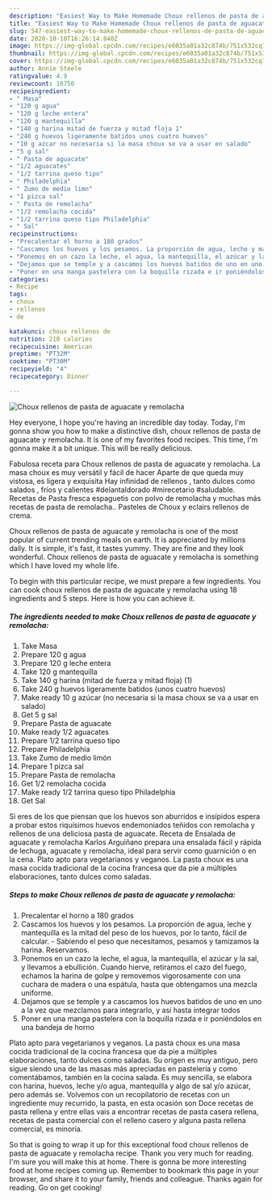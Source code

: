 ```yaml
---
description: "Easiest Way to Make Homemade Choux rellenos de pasta de aguacate y remolacha"
title: "Easiest Way to Make Homemade Choux rellenos de pasta de aguacate y remolacha"
slug: 547-easiest-way-to-make-homemade-choux-rellenos-de-pasta-de-aguacate-y-remolacha
date: 2020-10-10T16:26:14.840Z
image: https://img-global.cpcdn.com/recipes/e6035a01a32c874b/751x532cq70/choux-rellenos-de-pasta-de-aguacate-y-remolacha-foto-principal.jpg
thumbnail: https://img-global.cpcdn.com/recipes/e6035a01a32c874b/751x532cq70/choux-rellenos-de-pasta-de-aguacate-y-remolacha-foto-principal.jpg
cover: https://img-global.cpcdn.com/recipes/e6035a01a32c874b/751x532cq70/choux-rellenos-de-pasta-de-aguacate-y-remolacha-foto-principal.jpg
author: Annie Steele
ratingvalue: 4.9
reviewcount: 16750
recipeingredient:
- " Masa"
- "120 g agua"
- "120 g leche entera"
- "120 g mantequilla"
- "140 g harina mitad de fuerza y mitad floja 1"
- "240 g huevos ligeramente batidos unos cuatro huevos"
- "10 g azcar no necesaria si la masa choux se va a usar en salado"
- "5 g sal"
- " Pasta de aguacate"
- "1/2 aguacates"
- "1/2 tarrina queso tipo"
- " Philadelphia"
- " Zumo de medio limn"
- "1 pizca sal"
- " Pasta de remolacha"
- "1/2 remolacha cocida"
- "1/2 tarrina queso tipo Philadelphia"
- " Sal"
recipeinstructions:
- "Precalentar el horno a 180 grados"
- "Cascamos los huevos y los pesamos. La proporción de agua, leche y mantequilla es la mitad del peso de los huevos, por lo tanto, fácil de calcular. Sabiendo el peso que necesitamos, pesamos y tamizamos la harina. Reservamos."
- "Ponemos en un cazo la leche, el agua, la mantequilla, el azúcar y la sal, y llevamos a ebullición. Cuando hierve, retiramos el cazo del fuego, echamos la harina de golpe y removemos vigorosamente con una cuchara de madera o una espátula, hasta que obtengamos una mezcla uniforme."
- "Dejamos que se temple y a cascamos los huevos batidos de uno en uno a la vez que mezclamos para integrarlo, y así hasta integrar todos"
- "Poner en una manga pastelera con la boquilla rizada e ir poniéndolos en una bandeja de horno"
categories:
- Recipe
tags:
- choux
- rellenos
- de

katakunci: choux rellenos de 
nutrition: 210 calories
recipecuisine: American
preptime: "PT32M"
cooktime: "PT30M"
recipeyield: "4"
recipecategory: Dinner

---
```



![Choux rellenos de pasta de aguacate y remolacha](https://img-global.cpcdn.com/recipes/e6035a01a32c874b/751x532cq70/choux-rellenos-de-pasta-de-aguacate-y-remolacha-foto-principal.jpg)

Hey everyone, I hope you're having an incredible day today. Today, I'm gonna show you how to make a distinctive dish, choux rellenos de pasta de aguacate y remolacha. It is one of my favorites food recipes. This time, I'm gonna make it a bit unique. This will be really delicious.

Fabulosa receta para Choux rellenos de pasta de aguacate y remolacha. La masa choux es muy versátil y fácil de hacer Aparte de que queda muy vistosa, es ligera y exquisita Hay infinidad de rellenos , tanto dulces como salados , fríos y calientes #delantaldorado #mirecetario #saludable. Recetas de Pasta fresca espaguetis con polvo de remolacha y muchas más recetas de pasta de remolacha.. Pasteles de Choux y eclairs rellenos de crema.

Choux rellenos de pasta de aguacate y remolacha is one of the most popular of current trending meals on earth. It is appreciated by millions daily. It is simple, it's fast, it tastes yummy. They are fine and they look wonderful. Choux rellenos de pasta de aguacate y remolacha is something which I have loved my whole life.


To begin with this particular recipe, we must prepare a few ingredients. You can cook choux rellenos de pasta de aguacate y remolacha using 18 ingredients and 5 steps. Here is how you can achieve it.

<!--inarticleads1-->

##### The ingredients needed to make Choux rellenos de pasta de aguacate y remolacha:

1. Take  Masa
1. Prepare 120 g agua
1. Prepare 120 g leche entera
1. Take 120 g mantequilla
1. Take 140 g harina (mitad de fuerza y mitad floja) (1)
1. Take 240 g huevos ligeramente batidos (unos cuatro huevos)
1. Make ready 10 g azúcar (no necesaria si la masa choux se va a usar en salado)
1. Get 5 g sal
1. Prepare  Pasta de aguacate
1. Make ready 1/2 aguacates
1. Prepare 1/2 tarrina queso tipo
1. Prepare  Philadelphia
1. Take  Zumo de medio limón
1. Prepare 1 pizca sal
1. Prepare  Pasta de remolacha
1. Get 1/2 remolacha cocida
1. Make ready 1/2 tarrina queso tipo Philadelphia
1. Get  Sal


Si eres de los que piensan que los huevos son aburridos e insípidos espera a probar estos riquísimos huevos endemoniados teñidos con remolacha y rellenos de una deliciosa pasta de aguacate. Receta de Ensalada de aguacate y remolacha Karlos Arguiñano prepara una ensalada fácil y rápida de lechuga, aguacate y remolacha, ideal para servir como guarnición o en la cena. Plato apto para vegetarianos y veganos. La pasta choux es una masa cocida tradicional de la cocina francesa que da pie a múltiples elaboraciones, tanto dulces como saladas. 

<!--inarticleads2-->

##### Steps to make Choux rellenos de pasta de aguacate y remolacha:

1. Precalentar el horno a 180 grados
1. Cascamos los huevos y los pesamos. La proporción de agua, leche y mantequilla es la mitad del peso de los huevos, por lo tanto, fácil de calcular. - Sabiendo el peso que necesitamos, pesamos y tamizamos la harina. Reservamos.
1. Ponemos en un cazo la leche, el agua, la mantequilla, el azúcar y la sal, y llevamos a ebullición. Cuando hierve, retiramos el cazo del fuego, echamos la harina de golpe y removemos vigorosamente con una cuchara de madera o una espátula, hasta que obtengamos una mezcla uniforme.
1. Dejamos que se temple y a cascamos los huevos batidos de uno en uno a la vez que mezclamos para integrarlo, y así hasta integrar todos
1. Poner en una manga pastelera con la boquilla rizada e ir poniéndolos en una bandeja de horno


Plato apto para vegetarianos y veganos. La pasta choux es una masa cocida tradicional de la cocina francesa que da pie a múltiples elaboraciones, tanto dulces como saladas. Su origen es muy antiguo, pero sigue siendo una de las masas más apreciadas en pastelería y como comentábamos, también en la cocina salada. Es muy sencilla, se elabora con harina, huevos, leche y/o agua, mantequilla y algo de sal y/o azúcar, pero además se. Volvemos con un recopilatorio de recetas con un ingrediente muy recurrido, la pasta, en esta ocasión son Doce recetas de pasta rellena y entre ellas vais a encontrar recetas de pasta casera rellena, recetas de pasta comercial con el relleno casero y alguna pasta rellena comercial, es minoría. 

So that is going to wrap it up for this exceptional food choux rellenos de pasta de aguacate y remolacha recipe. Thank you very much for reading. I'm sure you will make this at home. There is gonna be more interesting food at home recipes coming up. Remember to bookmark this page in your browser, and share it to your family, friends and colleague. Thanks again for reading. Go on get cooking!

